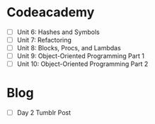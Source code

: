 # Codeacademy

- [ ] Unit 6: Hashes and Symbols
- [ ] Unit 7: Refactoring
- [ ] Unit 8: Blocks, Procs, and Lambdas
- [ ] Unit 9: Object-Oriented Programming Part 1
- [ ] Unit 10: Object-Oriented Programming Part 2

# Blog
- [ ] Day 2 Tumblr Post
